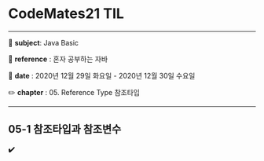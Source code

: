 # CodeMates21 TIL 



---

:school: **subject**: Java Basic

:green_book: **reference** : 혼자 공부하는 자바

:date: **date** : 2020년 12월 29일 화요일 - 2020년 12월 30일 수요일

:pencil2: **chapter** : 05. Reference Type 참조타입

---



## 05-1 참조타입과 참조변수

**:heavy_check_mark:**​ 

